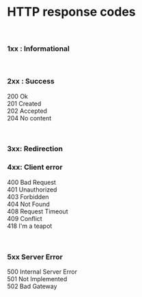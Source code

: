# HTTP response codes

<br>

<div class="half-left">

<h3>1xx : Informational</h3>

<br>

<h3>2xx : Success</h3>

200 Ok  
201 Created  
202 Accepted  
204 No content  

<br>

<h3>3xx: Redirection</h3>

</div>


<div class="half-right">

<h3>4xx: Client error</h3>

400 Bad Request  
401 Unauthorized  
403 Forbidden  
404 Not Found  
408 Request Timeout  
409 Conflict  
418 I'm a teapot  

<br>

<h3>5xx Server Error</h3>

500 Internal Server Error  
501 Not Implemented  
502 Bad Gateway  

</div>
